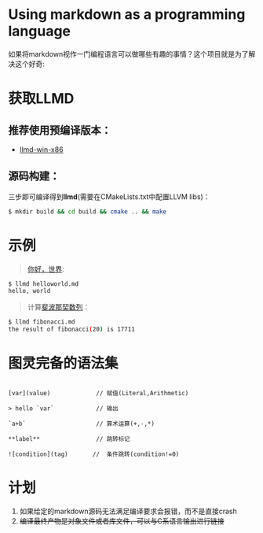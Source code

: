 # Using markdown as a programming language
如果将markdown视作一门编程语言可以做哪些有趣的事情？这个项目就是为了解决这个好奇:

# 获取LLMD
## 推荐使用预编译版本：
+ [llmd-win-x86](./bin/llmd-win-x86.exe)

## 源码构建：
三步即可编译得到**llmd**(需要在CMakeLists.txt中配置LLVM libs)：
```bash
$ mkdir build && cd build && cmake .. && make
```

# 示例
> [你好，世界](example/helloworld.md):
```bash
$ llmd helloworld.md
hello, world
```
> 计算[斐波那契数列](example/fibonacci.md)：
```bash
$ llmd fibonacci.md 
the result of fibonacci(20) is 17711
```

# 图灵完备的语法集
```comment               // todo:注释

[var](value)             // 赋值(Literal,Arithmetic)

> hello `var`            // 输出

`a+b`                    // 算术运算(+,-,*) 

**label**                // 跳转标记

![condition](tag)       //  条件跳转(condition!=0)

```

# 计划
1. 如果给定的markdown源码无法满足编译要求会报错，而不是直接crash
2. ~~编译最终产物是对象文件或者库文件，可以与C系语言输出进行链接~~


